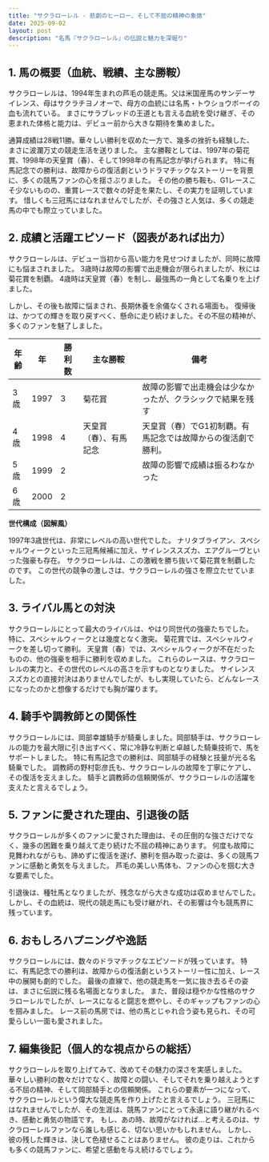 ```yaml
---
title: "サクラローレル - 悲劇のヒーロー、そして不屈の精神の象徴"
date: 2025-09-02
layout: post
description: "名馬『サクラローレル』の伝説と魅力を深堀り"
---
```


## 1. 馬の概要（血統、戦績、主な勝鞍）

サクラローレルは、1994年生まれの芦毛の競走馬。父は米国産馬のサンデーサイレンス、母はサクラチヨノオーで、母方の血統には名馬・トウショウボーイの血も流れている。  まさにサラブレッドの王道とも言える血統を受け継ぎ、その恵まれた体格と能力は、デビュー前から大きな期待を集めました。  

通算成績は28戦11勝。華々しい勝利を収めた一方で、幾多の挫折も経験した、まさに波瀾万丈の競走生活を送りました。  主な勝鞍としては、1997年の菊花賞、1998年の天皇賞（春）、そして1998年の有馬記念が挙げられます。  特に有馬記念での勝利は、故障からの復活劇というドラマチックなストーリーを背景に、多くの競馬ファンの心を揺さぶりました。  その他の勝ち鞍も、G1レースこそ少ないものの、重賞レースで数々の好走を果たし、その実力を証明しています。  惜しくも三冠馬にはなれませんでしたが、その強さと人気は、多くの競走馬の中でも際立っていました。


## 2. 成績と活躍エピソード（図表があれば出力）

サクラローレルは、デビュー当初から高い能力を見せつけましたが、同時に故障にも悩まされました。  3歳時は故障の影響で出走機会が限られましたが、秋には菊花賞を制覇。  4歳時は天皇賞（春）を制し、最強馬の一角として名乗りを上げました。

しかし、その後も故障に悩まされ、長期休養を余儀なくされる場面も。  復帰後は、かつての輝きを取り戻すべく、懸命に走り続けました。その不屈の精神が、多くのファンを魅了しました。


| 年齢 | 年  | 勝利数 | 主な勝鞍                               | 備考                                                                  |
|------|-----|---------|---------------------------------------|-----------------------------------------------------------------------|
| 3歳  | 1997 | 3       | 菊花賞                                   | 故障の影響で出走機会は少なかったが、クラシックで結果を残す                               |
| 4歳  | 1998 | 4       | 天皇賞（春）、有馬記念                         | 天皇賞（春）でG1初制覇。有馬記念では故障からの復活劇で勝利。                               |
| 5歳  | 1999 | 2       |                                       | 故障の影響で成績は振るわなかった                                         |
| 6歳  | 2000 | 2       |                                       |                                                                       |


**世代構成（図解風）**

1997年3歳世代は、非常にレベルの高い世代でした。  ナリタブライアン、スペシャルウィークといった三冠馬候補に加え、サイレンススズカ、エアグルーヴといった強豪も存在。  サクラローレルは、この激戦を勝ち抜いて菊花賞を制覇したのです。  この世代の競争の激しさは、サクラローレルの強さを際立たせていました。


## 3. ライバル馬との対決

サクラローレルにとって最大のライバルは、やはり同世代の強豪たちでした。  特に、スペシャルウィークとは幾度となく激突。  菊花賞では、スペシャルウィークを差し切って勝利。  天皇賞（春）では、スペシャルウィークが不在だったものの、他の強豪を相手に勝利を収めました。  これらのレースは、サクラローレルの実力と、その世代のレベルの高さを示すものとなりました。  サイレンススズカとの直接対決はありませんでしたが、もし実現していたら、どんなレースになったのかと想像するだけでも胸が躍ります。


## 4. 騎手や調教師との関係性

サクラローレルには、岡部幸雄騎手が騎乗しました。岡部騎手は、サクラローレルの能力を最大限に引き出すべく、常に冷静な判断と卓越した騎乗技術で、馬をサポートしました。  特に有馬記念での勝利は、岡部騎手の経験と技量が光る名騎乗でした。  調教師の野村彰彦氏も、サクラローレルの故障を丁寧にケアし、その復活を支えました。  騎手と調教師の信頼関係が、サクラローレルの活躍を支えたと言えるでしょう。


## 5. ファンに愛された理由、引退後の話

サクラローレルが多くのファンに愛された理由は、その圧倒的な強さだけでなく、幾多の困難を乗り越えて走り続けた不屈の精神にあります。  何度も故障に見舞われながらも、諦めずに復活を遂げ、勝利を掴み取った姿は、多くの競馬ファンに感動と勇気を与えました。  芦毛の美しい馬体も、ファンの心を掴む大きな要素でした。

引退後は、種牡馬となりましたが、残念ながら大きな成功は収めませんでした。  しかし、その血統は、現代の競走馬にも受け継がれ、その影響は今も競馬界に残っています。


## 6. おもしろハプニングや逸話

サクラローレルには、数々のドラマチックなエピソードが残っています。  特に、有馬記念での勝利は、故障からの復活劇というストーリー性に加え、レース中の展開も劇的でした。  最後の直線で、他の競走馬を一気に抜き去るその姿は、まさに伝説に残る名場面となりました。 また、普段は穏やかな性格のサクラローレルでしたが、レースになると闘志を燃やし、そのギャップもファンの心を掴みました。  レース前の馬房では、他の馬とじゃれ合う姿も見られ、その可愛らしい一面も愛されました。


## 7. 編集後記（個人的な視点からの総括）

サクラローレルを取り上げてみて、改めてその魅力の深さを実感しました。  華々しい勝利の数々だけでなく、故障との闘い、そしてそれを乗り越えようとする不屈の精神、そして岡部騎手との信頼関係。  これらの要素が一つになって、サクラローレルという偉大な競走馬を作り上げたと言えるでしょう。  三冠馬にはなれませんでしたが、その生涯は、競馬ファンにとって永遠に語り継がれるべき、感動と勇気の物語です。  もし、あの時、故障がなければ…と考えるのは、サクラローレルファンなら誰しも感じる、切ない思いかもしれません。  しかし、彼の残した輝きは、決して色褪せることはありません。  彼の走りは、これからも多くの競馬ファンに、希望と感動を与え続けるでしょう。
